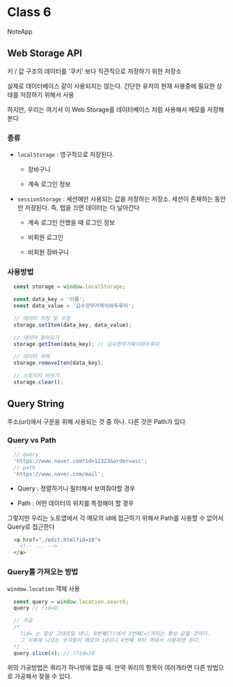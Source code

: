 # Class 6

NoteApp

## Web Storage API

키 / 값 구조의 데이터를 '쿠키' 보다 직관적으로 저장하기 위한 저장소

실제로 데이터베이스 같이 사용되지는 않는다. 간단한 유저의 현재 사용중에 필요한 상태를 저장하기 위해서 사용

하지만, 우리는 여기서 이 Web Storage를 데이터베이스 처럼 사용해서 메모를 저장해본다

### 종류

* `localStorage` : 영구적으로 저장된다.

  - 장바구니

  - 계속 로그인 정보

* `sessionStorage` : 세션에만 사용되는 값을 저장하는 저장소. 세션이 존재하는 동안만 저장된다. 즉, 탭을 끄면 데이터는 다 날아간다

  - 계속 로그인 안했을 때 로그인 정보

  - 비회원 로그인

  - 비회원 장바구니

### 사용방법

```js
  const storage = window.localStorage;

  const data_key = '이름';
  const data_value = '김수한무거북이와두루미';

  // 데이터 저장 및 수정
  storage.setItem(data_key, data_value);

  // 데이터 읽어오기
  storage.getItem(data_key); // 김수한무거북이와두루미

  // 데이터 삭제
  storage.removeIten(data_key);

  // 스토리지 비우기
  storage.clear();
```

## Query String

주소(url)에서 구분을 위해 사용되는 것 중 하나. 다른 것은 Path가 있다

### Query vs Path

```js
  // query
  'https://www.naver.com?id=12323&order=asc';
  // path
  'https://www.naver.com/mail';
```

* Query : 정렬하거나 필터해서 보여줘야할 경우

* Path : 어떤 데이터의 위치를 특정해야 할 경우


그렇지만 우리는 노트앱에서 각 메모의 id에 접근하기 위해서 Path를 사용할 수 없어서 Query로 접근한다

```html
  <a href="./edit.html?id=10">
    <!-- ... -->
  </a>
```

### Query를 가져오는 방법

`window.location` 객체 사용

```js
  const query = window.location.search;
  query // ?id=0;

  // 가공
  /*
    ?id= 는 항상 그대로일 테니, 0번째(?)에서 3번째(=)까지는 항상 같을 것이다.
    그 이후에 나오는 숫자들이 메모의 id이니 4번째 부터 꺼내서 사용하면 된다.
  */
  query.slice(4); // (?id=)0
```

위의 가공방법은 쿼리가 하나밖에 없을 때. 만약 쿼리의 항목이 여러개라면 다른 방법으로 가공해서 찾을 수 있다.
